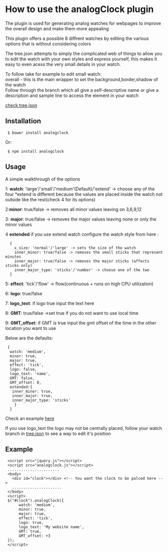 # How to use the analogClock plugin
The plugin is used for generating analog watches for webpages to improve the overall design and make them more appealing

This plugin offers a possible 8 diffrent watches by editing the various options that is without considering colors

The tree.json attempts to simply the complicated web of things to allow you to edit the watch with your own styles and express yourself,
this makes it easy to even acess the very small details in your watch.

To follow take for example to edit small watch:<br>
overall - this is the main wrapper to set the background,border,shadow of the watch<br>
Follow through the branch which all give a self-descriptive name or give a description and sample line to access the element in your watch 

[check tree.json](https://github.com/njaneambrose/AnalogClock/blob/master/tree.json)
##  Installation
     $ bower install analogclock
     
 Or:
 
     $ npm install analogclock

## Usage
A simple walkthrough of the options

1: <b>watch</b>: 'large'/'small'/'medium'(Default)/'extend' -> choose any of the four 
       *extend is different because the values are placed inside the watch not outside like the rest(check 4 for its options)
       
 2:<b>minor</b>: true/false -> removes all minor values leaving on 3,6,9,12
 
 3: <b>major</b>: true/false -> removes the major values leaving none or only the
 minor values

 4 <b>extended</b> if you use extend watch configure the watch style from here : 
 
      {
        x_size: 'normal'/'large' -> sets the size of the watch
        inner_minor: true/false -> removes the small sticks that represent minutes
        inner_major: true/false -> removes the major sticks (affects sticks only)
        inner_major_type: 'sticks'/'number' -> choose one of the two
      }
 
 5: <b>effect</b>: 'tick'/'flow' -> flow(continuous + runs on high CPU utilization)
 
 6: <b>logo</b>: true/false
 
 7: <b>logo_text</b>: if logo true input the text here
 
 8: <b>GMT</b>: true/false ->set true if you do not want to use local time
 
 9: <b>GMT_offset</b>: if GMT is true input the gmt offset of the time in the other location you want to use
 
Below are the defaults: 
 
     {
      watch: 'medium',
      minor: true, 
      major: true, 
      effect: 'tick',
      logo: false, 
      logo_text: 'name',
      GMT: false,
      GMT_offset: 0,
      extended:{
       inner_minor: true,
       inner_major: true,
       inner_major_type: 'sticks'
        }
      }
Check an example [here](https://github.com/njaneambrose/AnalogClock/blob/master/VisualTests.html)

If you use logo_text the logo may not be centrally placed, follow your watch branch in [tree.json](https://github.com/njaneambrose/AnalogClock/blob/master/tree.json) to see a way to edit it's position

## Example
     <script src="jquery.js"></script>
     <script src="analogclock.js"></script>
     .......................
     <body>
       <div id="clock"></div> <!-- You want the clock to be palced here -->
       ......................
     </body>
     <script>
     $("#clock").analogClock({
          watch: 'medium',
          minor: true, 
          major: true, 
          effect: 'tick',
          logo: true,
          logo_text: 'My website name',
          GMT: true,
          GMT_offset: +3
     });
     </script>
